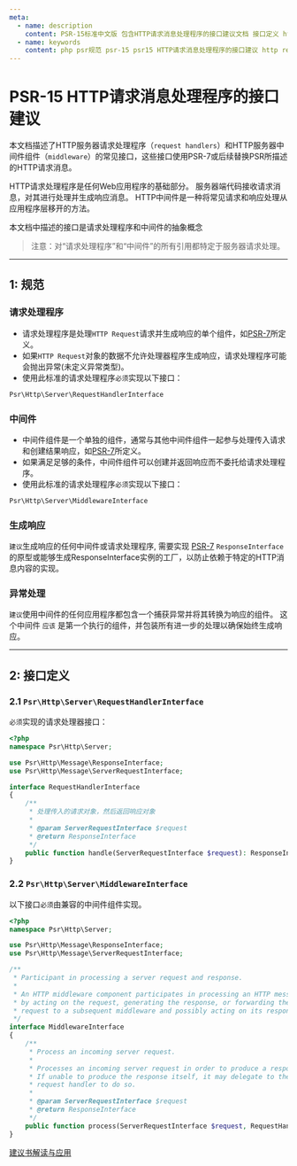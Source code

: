 ```yaml
---
meta:
  - name: description
    content: PSR-15标准中文版 包含HTTP请求消息处理程序的接口建议文档 接口定义 http request handler, http request middleware HTTP请求消息中间件在具体的实现中的原理和建议
  - name: keywords
    content: php psr规范 psr-15 psr15 HTTP请求消息处理程序的接口建议 http request handler, http request middleware HTTP请求消息中间件
---
```


# PSR-15 HTTP请求消息处理程序的接口建议

本文档描述了HTTP服务器请求处理程序（`request handlers`）和HTTP服务器中间件组件（`middleware`）的常见接口，这些接口使用PSR-7或后续替换PSR所描述的HTTP请求消息。

HTTP请求处理程序是任何Web应用程序的基础部分。 服务器端代码接收请求消息，对其进行处理并生成响应消息。 HTTP中间件是一种将常见请求和响应处理从应用程序层移开的方法。

本文档中描述的接口是请求处理程序和中间件的抽象概念

> 注意：对“请求处理程序”和“中间件”的所有引用都特定于服务器请求处理。

---
## 1: 规范

### 请求处理程序

- 请求处理程序是处理`HTTP Request`请求并生成响应的单个组件，如[PSR-7](../psr-7/标准建议书.md)所定义。
- 如果`HTTP Request`对象的数据不允许处理器程序生成响应，请求处理程序可能会抛出异常(未定义异常类型)。
- 使用此标准的请求处理程序`必须`实现以下接口：

```php
Psr\Http\Server\RequestHandlerInterface
```

### 中间件

- 中间件组件是一个单独的组件，通常与其他中间件组件一起参与处理传入请求和创建结果响应，如[PSR-7](../psr-7/标准建议书.md)所定义。
- 如果满足足够的条件，中间件组件可以创建并返回响应而不委托给请求处理程序。
- 使用此标准的请求处理程序`必须`实现以下接口：

```php
Psr\Http\Server\MiddlewareInterface
```

### 生成响应

`建议`生成响应的任何中间件或请求处理程序, 需要实现 [PSR-7](../psr-7/标准建议书.md) `ResponseInterface`的原型或能够生成ResponseInterface实例的工厂，以防止依赖于特定的HTTP消息内容的实现。

### 异常处理

`建议`使用中间件的任何应用程序都包含一个捕获异常并将其转换为响应的组件。 这个中间件 `应该` 是第一个执行的组件，并包装所有进一步的处理以确保始终生成响应。

---
## 2: 接口定义

### 2.1 `Psr\Http\Server\RequestHandlerInterface`
`必须`实现的请求处理器接口：
```php
<?php
namespace Psr\Http\Server;

use Psr\Http\Message\ResponseInterface;
use Psr\Http\Message\ServerRequestInterface;

interface RequestHandlerInterface
{
    /**
     * 处理传入的请求对象，然后返回响应对象 
     *
     * @param ServerRequestInterface $request
     * @return ResponseInterface
     */
    public function handle(ServerRequestInterface $request): ResponseInterface;
}
```

### 2.2 `Psr\Http\Server\MiddlewareInterface`
以下接口`必须`由兼容的中间件组件实现。

```php
<?php
namespace Psr\Http\Server;

use Psr\Http\Message\ResponseInterface;
use Psr\Http\Message\ServerRequestInterface;

/**
 * Participant in processing a server request and response.
 *
 * An HTTP middleware component participates in processing an HTTP message:
 * by acting on the request, generating the response, or forwarding the
 * request to a subsequent middleware and possibly acting on its response.
 */
interface MiddlewareInterface
{
    /**
     * Process an incoming server request.
     *
     * Processes an incoming server request in order to produce a response.
     * If unable to produce the response itself, it may delegate to the provided
     * request handler to do so.
     *
     * @param ServerRequestInterface $request
     * @return ResponseInterface
     */
    public function process(ServerRequestInterface $request, RequestHandlerInterface $handler): ResponseInterface;
}
```
[建议书解读与应用](./标准建议书解读.md)
